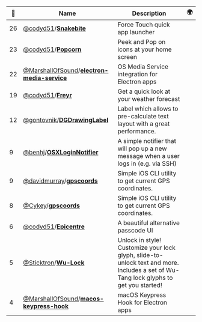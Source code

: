 |:star2: | Name | Description | 🌍|
|---|---|---|---|
|26|[@codyd51](https://github.com/codyd51)/[**Snakebite**](https://github.com/codyd51/Snakebite)|Force Touch quick app launcher||
|23|[@codyd51](https://github.com/codyd51)/[**Popcorn**](https://github.com/codyd51/Popcorn)|Peek and Pop on icons at your home screen||
|22|[@MarshallOfSound](https://github.com/MarshallOfSound)/[**electron-media-service**](https://github.com/MarshallOfSound/electron-media-service)|OS Media Service integration for Electron apps||
|19|[@codyd51](https://github.com/codyd51)/[**Freyr**](https://github.com/codyd51/Freyr)|Get a quick look at your weather forecast||
|12|[@gontovnik](https://github.com/gontovnik)/[**DGDrawingLabel**](https://github.com/gontovnik/DGDrawingLabel)|Label which allows to pre-calculate text layout with a great performance.||
|9|[@benhj](https://github.com/benhj)/[**OSXLoginNotifier**](https://github.com/benhj/OSXLoginNotifier)|A simple notifier that will pop up a new message when a user logs in (e.g. via SSH)||
|9|[@davidmurray](https://github.com/davidmurray)/[**gpscoords**](https://github.com/davidmurray/gpscoords)|Simple iOS CLI utility to get current GPS coordinates.||
|8|[@Cykey](https://github.com/Cykey)/[**gpscoords**](https://github.com/Cykey/gpscoords)|Simple iOS CLI utility to get current GPS coordinates.||
|6|[@codyd51](https://github.com/codyd51)/[**Epicentre**](https://github.com/codyd51/Epicentre)|A beautiful alternative passcode UI||
|5|[@Sticktron](https://github.com/Sticktron)/[**Wu-Lock**](https://github.com/Sticktron/Wu-Lock)|Unlock in style! Customize your lock glyph, slide-to-unlock text and more. Includes a set of Wu-Tang lock glyphs to get you started!||
|4|[@MarshallOfSound](https://github.com/MarshallOfSound)/[**macos-keypress-hook**](https://github.com/MarshallOfSound/macos-keypress-hook)|macOS Keypress Hook for Electron apps||

